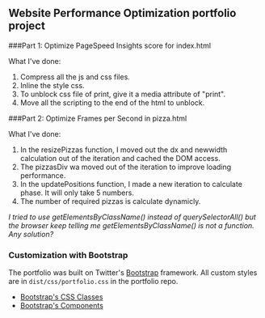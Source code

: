 ## Website Performance Optimization portfolio project

###Part 1: Optimize PageSpeed Insights score for index.html

What I've done:

1. Compress all the js and css files.
2. Inline the style css.
3. To unblock css file of print, give it a media attribute of "print".
4. Move all the scripting to the end of the html to unblock.


###Part 2: Optimize Frames per Second in pizza.html

What I've done:

1. In the resizePizzas function, I moved out the dx and newwidth calculation out of the iteration and cached the DOM access.
2. The pizzasDiv wa moved out of the iteration to improve loading performance.
3. In the updatePositions function, I made a new iteration to calculate phase. It will only take 5 numbers.
4. The number of required pizzas is calculate dynamicly.

*I tried to use getElementsByClassName() instead of querySelectorAll() but the browser keep telling me getElementsByClassName() is not a function. Any solution?*


### Customization with Bootstrap
The portfolio was built on Twitter's <a href="http://getbootstrap.com/">Bootstrap</a> framework. All custom styles are in `dist/css/portfolio.css` in the portfolio repo.

* <a href="http://getbootstrap.com/css/">Bootstrap's CSS Classes</a>
* <a href="http://getbootstrap.com/components/">Bootstrap's Components</a>
